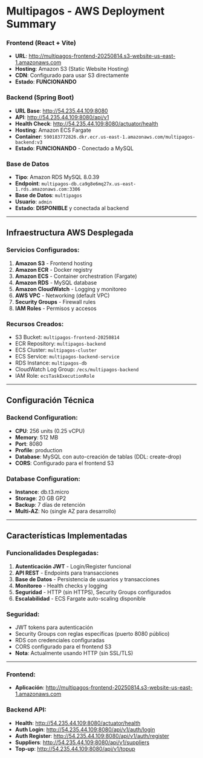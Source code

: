 # Multipagos - AWS Deployment Summary

### **Frontend (React + Vite)**

- **URL**: http://multipagos-frontend-20250814.s3-website-us-east-1.amazonaws.com
- **Hosting**: Amazon S3 (Static Website Hosting)
- **CDN**: Configurado para usar S3 directamente
- **Estado**: **FUNCIONANDO**

### **Backend (Spring Boot)**

- **URL Base**: http://54.235.44.109:8080
- **API**: http://54.235.44.109:8080/api/v1
- **Health Check**: http://54.235.44.109:8080/actuator/health
- **Hosting**: Amazon ECS Fargate
- **Container**: `590183772826.dkr.ecr.us-east-1.amazonaws.com/multipagos-backend:v3`
- **Estado**: **FUNCIONANDO** - Conectado a MySQL

### **Base de Datos**

- **Tipo**: Amazon RDS MySQL 8.0.39
- **Endpoint**: `multipagos-db.ca9g8e6mq27x.us-east-1.rds.amazonaws.com:3306`
- **Base de Datos**: `multipagos`
- **Usuario**: `admin`
- **Estado**: **DISPONIBLE** y conectada al backend

---

## **Infraestructura AWS Desplegada**

### **Servicios Configurados:**

1. **Amazon S3** - Frontend hosting
2. **Amazon ECR** - Docker registry
3. **Amazon ECS** - Container orchestration (Fargate)
4. **Amazon RDS** - MySQL database
5. **Amazon CloudWatch** - Logging y monitoreo
6. **AWS VPC** - Networking (default VPC)
7. **Security Groups** - Firewall rules
8. **IAM Roles** - Permisos y accesos

### **Recursos Creados:**

- S3 Bucket: `multipagos-frontend-20250814`
- ECR Repository: `multipagos-backend`
- ECS Cluster: `multipagos-cluster`
- ECS Service: `multipagos-backend-service`
- RDS Instance: `multipagos-db`
- CloudWatch Log Group: `/ecs/multipagos-backend`
- IAM Role: `ecsTaskExecutionRole`

---

## **Configuración Técnica**

### **Backend Configuration:**

- **CPU**: 256 units (0.25 vCPU)
- **Memory**: 512 MB
- **Port**: 8080
- **Profile**: production
- **Database**: MySQL con auto-creación de tablas (DDL: create-drop)
- **CORS**: Configurado para el frontend S3

### **Database Configuration:**

- **Instance**: db.t3.micro
- **Storage**: 20 GB GP2
- **Backup**: 7 días de retención
- **Multi-AZ**: No (single AZ para desarrollo)

---

## **Características Implementadas**

### **Funcionalidades Desplegadas:**

1. **Autenticación JWT** - Login/Register funcional
2. **API REST** - Endpoints para transacciones
3. **Base de Datos** - Persistencia de usuarios y transacciones
4. **Monitoreo** - Health checks y logging
5. **Seguridad** - HTTP (sin HTTPS), Security Groups configurados
6. **Escalabilidad** - ECS Fargate auto-scaling disponible

### **Seguridad:**

- JWT tokens para autenticación
- Security Groups con reglas específicas (puerto 8080 público)
- RDS con credenciales configuradas
- CORS configurado para el frontend S3
- **Nota**: Actualmente usando HTTP (sin SSL/TLS)

---

### **Frontend:**

- **Aplicación**: http://multipagos-frontend-20250814.s3-website-us-east-1.amazonaws.com

### **Backend API:**

- **Health**: http://54.235.44.109:8080/actuator/health
- **Auth Login**: http://54.235.44.109:8080/api/v1/auth/login
- **Auth Register**: http://54.235.44.109:8080/api/v1/auth/register
- **Suppliers**: http://54.235.44.109:8080/api/v1/suppliers
- **Top-up**: http://54.235.44.109:8080/api/v1/topup
